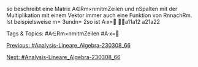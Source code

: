 so beschreibt eine Matrix A∈Rm×nmitmZeilen und nSpalten mit der Multiplikation mit einem
Vektor immer auch eine Funktion von RnnachRm. Ist beispielsweise m= 3undn= 2so ist
A·x=
a11a12
a21a22

   Tags & Topics:
   #A∈Rm×nmitmZeilen
   #A·x=

[Previous: #Analysis-Lineare_Algebra-230308_66](Analysis-Lineare_Algebra-230308_66.md)

[Next: #Analysis-Lineare_Algebra-230308_66](Analysis-Lineare_Algebra-230308_66.md)